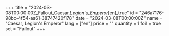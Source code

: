 +++
title = "2024-03-08T00:00:00Z_Fallout_Caesar,_Legion's_Emperor_[en]_true"
id = "246a7176-98bc-4f54-aa61-38747420f178"
date = "2024-03-08T00:00:00Z"
name = "Caesar, Legion's Emperor"
lang = ["en"]
price = ""
quantity = 1
foil = true
set = "Fallout"
+++
